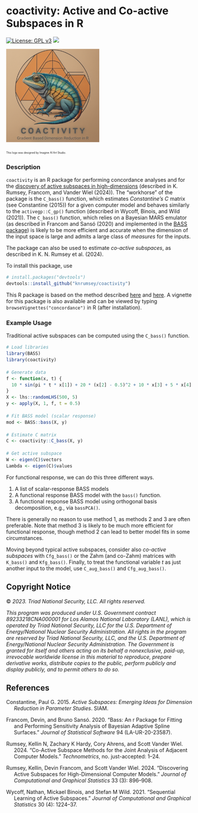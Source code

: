 coactivity: Active and Co-active Subspaces in R
================

[![License: GPL
v3](https://img.shields.io/badge/License-BSD_3-blue.svg)](https://www.gnu.org/licenses/gpl-3.0)
[![](https://img.shields.io/badge/devel%20version-0.1.0-purple.svg)](https://github.com/knrumsey/concordance)

<!-- README.md is generated from README.Rmd. Please edit that file -->

<div class="figure">

<img src="inst/logos/Coactivity.png" alt="&lt;span style='font-size:50%;'&gt;This logo was designed by Imagine AI Art Studio.&lt;/span&gt;" width="50%" />
<p class="caption">

<span style="font-size:50%;">This logo was designed by Imagine AI Art
Studio.</span>
</p>

</div>

### Description

`coactivity` is an R package for performing concordance analyses and for
the [discovery of active subspaces in
high-dimensions](https://arxiv.org/pdf/2307.11241.pdf) (described in K.
Rumsey, Francom, and Vander Wiel (2024)). The “workhorse” of the package
is the `C_bass()` function, which estimates *Constantine’s* $C$ matrix
(see Constantine (2015)) for a given computer model and behaves
similarly to the `activegp::C_gp()` function (described in Wycoff,
Binois, and Wild (2021)). The `C_bass()` function, which relies on a
Bayesian MARS emulator (as described in Francom and Sansó (2020) and
implemented in the [BASS
package](https://CRAN.R-project.org/package=BASS)) is likely to be more
efficient and accurate when the dimension of the input space is large
and admits a large class of *measures* for the inputs.

The package can also be used to estimate *co-active subspaces*, as
described in K. N. Rumsey et al. (2024).

To install this package, use

``` r
# install.packages("devtools")
devtools::install_github("knrumsey/coactivity")
```

This R package is based on the method described
[here](https://www.tandfonline.com/doi/pdf/10.1080/10618600.2023.2277297)
and
[here](https://www.tandfonline.com/doi/pdf/10.1080/00401706.2024.2407314).
A vignette for this package is also available and can be viewed by
typing `browseVignettes("concordance")` in R (after installation).

### Example Usage

Traditional active subspaces can be computed using the `C_bass()`
function.

``` r
# Load libraries
library(BASS)
library(coactivity)

# Generate data
f <- function(x, t) { 
  10 * sin(pi * t * x[1]) + 20 * (x[2] - 0.5)^2 + 10 * x[3] + 5 * x[4]
}
X <- lhs::randomLHS(500, 5)
y <- apply(X, 1, f, t = 0.5)

# Fit BASS model (scalar response)
mod <- BASS::bass(X, y)

# Estimate C matrix
C <- coactivity::C_bass(X, y)

# Get active subspace
W <- eigen(C)$vectors
Lambda <- eigen(C)$values
```

For functional response, we can do this three different ways.

1.  A list of scalar-response BASS models
2.  A functional response BASS model with the `bass()` function.
3.  A functional response BASS model using orthogonal basis
    decomposition, e.g., via `bassPCA()`.

There is generally no reason to use method 1, as methods 2 and 3 are
often preferable. Note that method 3 is likely to be much more efficient
for functional response, though method 2 can lead to better model fits
in some circumstances.

Moving beyond typical active subspaces, consider also *co-active
subspaces* with `Cfg_bass()` or the Zahm (and co-Zahm) matrices with
`K_bass()` and `Kfg_bass()`. Finally, to treat the functional variable
$t$ as just another input to the model, use `C_aug_bass()` and
`Cfg_aug_bass()`.

## Copyright Notice

© *2023. Triad National Security, LLC. All rights reserved.*

*This program was produced under U.S. Government contract
89233218CNA000001 for Los Alamos National Laboratory (LANL), which is
operated by Triad National Security, LLC for the U.S. Department of
Energy/National Nuclear Security Administration. All rights in the
program are reserved by Triad National Security, LLC, and the U.S.
Department of Energy/National Nuclear Security Administration. The
Government is granted for itself and others acting on its behalf a
nonexclusive, paid-up, irrevocable worldwide license in this material to
reproduce, prepare derivative works, distribute copies to the public,
perform publicly and display publicly, and to permit others to do so.*

## References

<div id="refs" class="references csl-bib-body hanging-indent"
entry-spacing="0">

<div id="ref-constantine2015active" class="csl-entry">

Constantine, Paul G. 2015. *Active Subspaces: Emerging Ideas for
Dimension Reduction in Parameter Studies*. SIAM.

</div>

<div id="ref-francom2020bass" class="csl-entry">

Francom, Devin, and Bruno Sansó. 2020. “Bass: An r Package for Fitting
and Performing Sensitivity Analysis of Bayesian Adaptive Spline
Surfaces.” *Journal of Statistical Software* 94 (LA-UR-20-23587).

</div>

<div id="ref-rumsey2024co" class="csl-entry">

Rumsey, Kellin N, Zachary K Hardy, Cory Ahrens, and Scott Vander Wiel.
2024. “Co-Active Subspace Methods for the Joint Analysis of Adjacent
Computer Models.” *Technometrics*, no. just-accepted: 1–24.

</div>

<div id="ref-rumsey2024discovering" class="csl-entry">

Rumsey, Kellin, Devin Francom, and Scott Vander Wiel. 2024. “Discovering
Active Subspaces for High-Dimensional Computer Models.” *Journal of
Computational and Graphical Statistics* 33 (3): 896–908.

</div>

<div id="ref-wycoff2021sequential" class="csl-entry">

Wycoff, Nathan, Mickael Binois, and Stefan M Wild. 2021. “Sequential
Learning of Active Subspaces.” *Journal of Computational and Graphical
Statistics* 30 (4): 1224–37.

</div>

</div>
